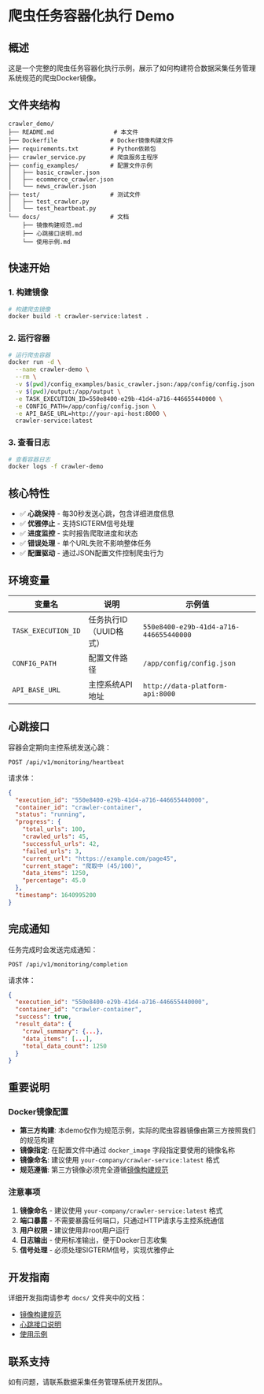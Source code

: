 # 爬虫任务容器化执行 Demo

## 概述

这是一个完整的爬虫任务容器化执行示例，展示了如何构建符合数据采集任务管理系统规范的爬虫Docker镜像。

## 文件夹结构

```
crawler_demo/
├── README.md                 # 本文件
├── Dockerfile               # Docker镜像构建文件
├── requirements.txt         # Python依赖包
├── crawler_service.py       # 爬虫服务主程序
├── config_examples/         # 配置文件示例
│   ├── basic_crawler.json
│   ├── ecommerce_crawler.json
│   └── news_crawler.json
├── test/                    # 测试文件
│   ├── test_crawler.py
│   └── test_heartbeat.py
└── docs/                    # 文档
    ├── 镜像构建规范.md
    ├── 心跳接口说明.md
    └── 使用示例.md
```

## 快速开始

### 1. 构建镜像

```bash
# 构建爬虫镜像
docker build -t crawler-service:latest .
```

### 2. 运行容器

```bash
# 运行爬虫容器
docker run -d \
  --name crawler-demo \
  --rm \
  -v $(pwd)/config_examples/basic_crawler.json:/app/config/config.json:ro \
  -v $(pwd)/output:/app/output \
  -e TASK_EXECUTION_ID=550e8400-e29b-41d4-a716-446655440000 \
  -e CONFIG_PATH=/app/config/config.json \
  -e API_BASE_URL=http://your-api-host:8000 \
  crawler-service:latest
```

### 3. 查看日志

```bash
# 查看容器日志
docker logs -f crawler-demo
```

## 核心特性

- ✅ **心跳保持** - 每30秒发送心跳，包含详细进度信息
- ✅ **优雅停止** - 支持SIGTERM信号处理
- ✅ **进度监控** - 实时报告爬取进度和状态
- ✅ **错误处理** - 单个URL失败不影响整体任务
- ✅ **配置驱动** - 通过JSON配置文件控制爬虫行为

## 环境变量

| 变量名 | 说明 | 示例值 |
|--------|------|--------|
| `TASK_EXECUTION_ID` | 任务执行ID（UUID格式） | `550e8400-e29b-41d4-a716-446655440000` |
| `CONFIG_PATH` | 配置文件路径 | `/app/config/config.json` |
| `API_BASE_URL` | 主控系统API地址 | `http://data-platform-api:8000` |

## 心跳接口

容器会定期向主控系统发送心跳：

```
POST /api/v1/monitoring/heartbeat
```

请求体：
```json
{
  "execution_id": "550e8400-e29b-41d4-a716-446655440000",
  "container_id": "crawler-container",
  "status": "running",
  "progress": {
    "total_urls": 100,
    "crawled_urls": 45,
    "successful_urls": 42,
    "failed_urls": 3,
    "current_url": "https://example.com/page45",
    "current_stage": "爬取中 (45/100)",
    "data_items": 1250,
    "percentage": 45.0
  },
  "timestamp": 1640995200
}
```

## 完成通知

任务完成时会发送完成通知：

```
POST /api/v1/monitoring/completion
```

请求体：
```json
{
  "execution_id": "550e8400-e29b-41d4-a716-446655440000",
  "container_id": "crawler-container",
  "success": true,
  "result_data": {
    "crawl_summary": {...},
    "data_items": [...],
    "total_data_count": 1250
  }
}
```

## 重要说明

### Docker镜像配置

- **第三方构建**: 本demo仅作为规范示例，实际的爬虫容器镜像由第三方按照我们的规范构建
- **镜像指定**: 在配置文件中通过 `docker_image` 字段指定要使用的镜像名称
- **镜像命名**: 建议使用 `your-company/crawler-service:latest` 格式
- **规范遵循**: 第三方镜像必须完全遵循[镜像构建规范](docs/镜像构建规范.md)

### 注意事项

1. **镜像命名** - 建议使用 `your-company/crawler-service:latest` 格式
2. **端口暴露** - 不需要暴露任何端口，只通过HTTP请求与主控系统通信
3. **用户权限** - 建议使用非root用户运行
4. **日志输出** - 使用标准输出，便于Docker日志收集
5. **信号处理** - 必须处理SIGTERM信号，实现优雅停止

## 开发指南

详细开发指南请参考 `docs/` 文件夹中的文档：

- [镜像构建规范](docs/镜像构建规范.md)
- [心跳接口说明](docs/心跳接口说明.md)
- [使用示例](docs/使用示例.md)

## 联系支持

如有问题，请联系数据采集任务管理系统开发团队。
